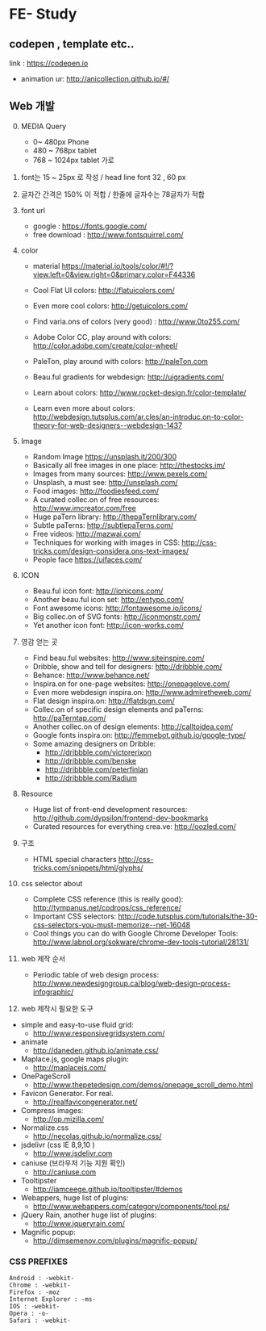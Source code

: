 # FE- Study

## codepen , template etc..

link : https://codepen.io

- animation 
ur: http://anicollection.github.io/#/

## Web 개발

00. MEDIA Query 
    - 0~ 480px Phone
    - 480 ~ 768px tablet
    - 768 ~ 1024px tablet 가로
01. font는 15 ~ 25px 로 작성 / head line font 32 , 60 px
02. 글자간 간격은 150% 이 적합 / 한줄에 글자수는 78글자가 적합
03. font url 
    - google : https://fonts.google.com/ 
    - free download : http://www.fontsquirrel.com/

04. color
    - material https://material.io/tools/color/#!/?view.left=0&view.right=0&primary.color=F44336
    - Cool Flat UI colors: http://flatuicolors.com/
    - Even more cool colors: http://getuicolors.com/
    - Find varia.ons of colors (very good) : http://www.0to255.com/

    - Adobe Color CC, play around with colors: http://color.adobe.com/create/color-wheel/    
    - PaleTon, play around with colors: http://paleTon.com
    - Beau.ful gradients for webdesign: http://uigradients.com/
    - Learn about colors:
    http://www.rocket-design.fr/color-template/
    - Learn even more about colors:
http://webdesign.tutsplus.com/ar.cles/an-introduc.on-to-color-theory-for-web-designers--webdesign-1437

05. Image
    - Random Image
    https://unsplash.it/200/300
    - Basically all free images in one place:
    http://thestocks.im/
    - Images from many sources:
    http://www.pexels.com/
    - Unsplash, a must see:
    http://unsplash.com/
    - Food images:
    http://foodiesfeed.com/
    - A curated collec.on of free resources:
    http://www.imcreator.com/free
    - Huge paTern library:
    http://thepaTernlibrary.com/         
    - Subtle paTerns:
    http://subtlepaTerns.com/
    - Free videos:
    http://mazwai.com/
    - Techniques for working with images in CSS:
    http://css-tricks.com/design-considera.ons-text-images/
    - People face
    https://uifaces.com/

06. ICON
    - Beau.ful icon font:
    http://ionicons.com/
    - Another beau.ful icon set:
    http://entypo.com/
    - Font awesome icons:
    http://fontawesome.io/icons/
    - Big collec.on of SVG fonts:
    http://iconmonstr.com/
    - Yet another icon font:
    http://icon-works.com/

07. 영감 얻는 곳
    - Find beau.ful websites:
    http://www.siteinspire.com/
    - Dribble, show and tell for designers:
    http://dribbble.com/
    - Behance:
    http://www.behance.net/
    - Inspira.on for one-page websites:
    http://onepagelove.com/
    - Even more webdesign inspira.on:
    http://www.admiretheweb.com/
    - Flat design inspira.on:
    http://flatdsgn.com/
    - Collec.on of specific design elements and paTerns:
    http://paTerntap.com/
    - Another collec.on of design elements:
    http://calltoidea.com/
    - Google fonts inspira.on:
    http://femmebot.github.io/google-type/      
    - Some amazing designers on Dribble:
        - http://dribbble.com/victorerixon
        - http://dribbble.com/benske 
        - http://dribbble.com/peterfinlan 
        - http://dribbble.com/Radium

08. Resource
    - Huge list of front-end development resources:
    http://github.com/dypsilon/frontend-dev-bookmarks
    - Curated resources for everything crea.ve:
    http://oozled.com/

09. 구조
    - HTML special characters
    http://css-tricks.com/snippets/html/glyphs/

10. css selector about
    - Complete CSS reference (this is really good):
    http://tympanus.net/codrops/css_reference/
    - Important CSS selectors:
    http://code.tutsplus.com/tutorials/the-30-css-selectors-you-must-memorize--net-16048
    - Cool things you can do with Google Chrome Developer Tools:
    http://www.labnol.org/sokware/chrome-dev-tools-tutorial/28131/

11. web 제작 순서
    - Periodic table of web design process:
    http://www.newdesigngroup.ca/blog/web-design-process-infographic/

12. web 제작시 필요한 도구
* simple and easy-to-use fluid grid:
    - http://www.responsivegridsystem.com/
* animate
    - http://daneden.github.io/animate.css/ 
* Maplace.js, google maps plugin:
    - http://maplacejs.com/
* OnePageScroll
    - http://www.thepetedesign.com/demos/onepage_scroll_demo.html
* Favicon Generator. For real. 
    - http://realfavicongenerator.net/
* Compress images:
    - http://op.mizilla.com/
* Normalize.css
    - http://necolas.github.io/normalize.css/
* jsdelivr (css IE 8,9,10 )
    - http://www.jsdelivr.com
* caniuse (브라우저 기능 지원 확인)
    - http://caniuse.com
* Tooltipster
    - http://iamceege.github.io/tooltipster/#demos
* Webappers, huge list of plugins:
    - http://www.webappers.com/category/components/tool.ps/
* jQuery Rain, another huge list of plugins:
    - http://www.jqueryrain.com/
* Magnific popup:
    - http://dimsemenov.com/plugins/magnific-popup/
        

### CSS PREFIXES
```
Android : -webkit-
Chrome : -webkit-
Firefox : -moz
Internet Explorer : -ms-
IOS : -webkit-
Opera : -o-
Safari : -webkit-
```
